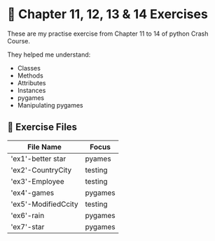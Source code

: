 # 🧪 Chapter 11, 12, 13 & 14 Exercises

These are my practise exercise from Chapter 11 to 14 of python Crash Course.

They helped me understand:

- Classes
- Methods
- Attributes
- Instances
- pygames
- Manipulating pygames

## 📂 Exercise Files

| File Name           | Focus   |
| ------------------- | ------- |
| 'ex1'-better star   | pyames  |
| 'ex2'-CountryCity   | testing |
| 'ex3'-Employee      | testing |
| 'ex4'-games         | pygames |
| 'ex5'-ModifiedCcity | testing |
| 'ex6'-rain          | pygames |
| 'ex7'-star          | pygames |
